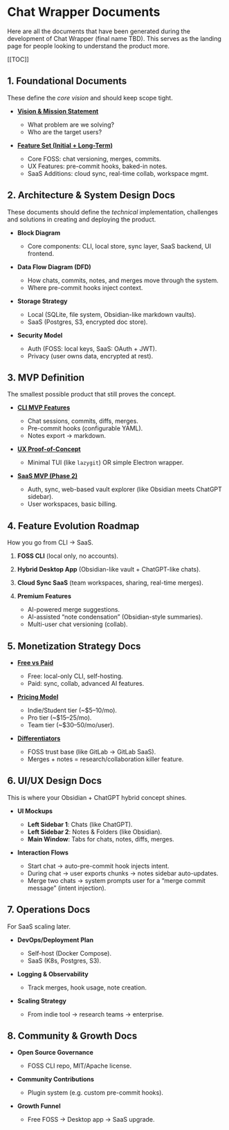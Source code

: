 # Chat Wrapper Documents

Here are all the documents that have been generated during the development of Chat Wrapper (final name TBD). This serves as the landing page for people looking to understand the product more.

[[TOC]]

## 1. **Foundational Documents**

These define the _core vision_ and should keep scope tight.

- [**Vision & Mission Statement**](./1-foundational-docs/1-vision-and-mission-statement.md)

  - What problem are we solving?
  - Who are the target users?

- [**Feature Set (Initial + Long-Term)**](./1-foundational-docs/2-feature-set.md)

  - Core FOSS: chat versioning, merges, commits.
  - UX Features: pre-commit hooks, baked-in notes.
  - SaaS Additions: cloud sync, real-time collab, workspace mgmt.

## 2. **Architecture & System Design Docs**

These documents should define the _technical_ implementation, challenges and solutions in creating and deploying the product.

- **Block Diagram**

  - Core components: CLI, local store, sync layer, SaaS backend, UI frontend.

- **Data Flow Diagram (DFD)**

  - How chats, commits, notes, and merges move through the system.
  - Where pre-commit hooks inject context.

- **Storage Strategy**

  - Local (SQLite, file system, Obsidian-like markdown vaults).
  - SaaS (Postgres, S3, encrypted doc store).

- **Security Model**

  - Auth (FOSS: local keys, SaaS: OAuth + JWT).
  - Privacy (user owns data, encrypted at rest).

## 3. **MVP Definition**

The smallest possible product that still proves the concept.

- [**CLI MVP Features**](./3-mvp-definition/1-cli-mvp-features.md)

  - Chat sessions, commits, diffs, merges.
  - Pre-commit hooks (configurable YAML).
  - Notes export → markdown.

- [**UX Proof-of-Concept**](./3-mvp-definition/2-ux-proof-of-concept.md)

  - Minimal TUI (like `lazygit`) OR simple Electron wrapper.

- [**SaaS MVP (Phase 2)**](./3-mvp-definition/3-saas-mvp.md)

  - Auth, sync, web-based vault explorer (like Obsidian meets ChatGPT sidebar).
  - User workspaces, basic billing.

## 4. **Feature Evolution Roadmap**

How you go from CLI → SaaS.

1. **FOSS CLI** (local only, no accounts).
2. **Hybrid Desktop App** (Obsidian-like vault + ChatGPT-like chats).
3. **Cloud Sync SaaS** (team workspaces, sharing, real-time merges).
4. **Premium Features**

   - AI-powered merge suggestions.
   - AI-assisted “note condensation” (Obsidian-style summaries).
   - Multi-user chat versioning (collab).

## 5. **Monetization Strategy Docs**

- [**Free vs Paid**](./5-monetization-strategy-docs/1-free-vs-paid.md)

  - Free: local-only CLI, self-hosting.
  - Paid: sync, collab, advanced AI features.

- [**Pricing Model**](./5-monetization-strategy-docs/2-pricing-model.md)

  - Indie/Student tier (\~\$5–10/mo).
  - Pro tier (\~\$15–25/mo).
  - Team tier (\~\$30–50/mo/user).

- [**Differentiators**](./5-monetization-strategy-docs/3-differentiators.md)

  - FOSS trust base (like GitLab → GitLab SaaS).
  - Merges + notes = research/collaboration killer feature.

## 6. **UI/UX Design Docs**

This is where your Obsidian + ChatGPT hybrid concept shines.

- **UI Mockups**

  - **Left Sidebar 1**: Chats (like ChatGPT).
  - **Left Sidebar 2**: Notes & Folders (like Obsidian).
  - **Main Window**: Tabs for chats, notes, diffs, merges.

- **Interaction Flows**

  - Start chat → auto-pre-commit hook injects intent.
  - During chat → user exports chunks → notes sidebar auto-updates.
  - Merge two chats → system prompts user for a “merge commit message” (intent injection).

## 7. **Operations Docs**

For SaaS scaling later.

- **DevOps/Deployment Plan**

  - Self-host (Docker Compose).
  - SaaS (K8s, Postgres, S3).

- **Logging & Observability**

  - Track merges, hook usage, note creation.

- **Scaling Strategy**

  - From indie tool → research teams → enterprise.

## 8. **Community & Growth Docs**

- **Open Source Governance**

  - FOSS CLI repo, MIT/Apache license.

- **Community Contributions**

  - Plugin system (e.g. custom pre-commit hooks).

- **Growth Funnel**

  - Free FOSS → Desktop app → SaaS upgrade.
